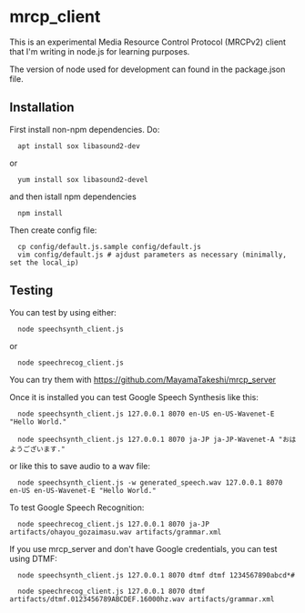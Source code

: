 # mrcp_client

This is an experimental Media Resource Control Protocol (MRCPv2) client that I'm writing in node.js for learning purposes.

The version of node used for development can found in the package.json file.

## Installation

First install non-npm dependencies. Do:

```
  apt install sox libasound2-dev
```
or
```
  yum install sox libasound2-devel
```

and then istall npm dependencies
```
  npm install
```

Then create config file:
```
  cp config/default.js.sample config/default.js
  vim config/default.js # ajdust parameters as necessary (minimally, set the local_ip)
```

## Testing

You can test by using either:
```
  node speechsynth_client.js
```
or
```
  node speechrecog_client.js
```

You can try them with https://github.com/MayamaTakeshi/mrcp_server

Once it is installed you can test Google Speech Synthesis like this:
```
  node speechsynth_client.js 127.0.0.1 8070 en-US en-US-Wavenet-E "Hello World."

  node speechsynth_client.js 127.0.0.1 8070 ja-JP ja-JP-Wavenet-A "おはようございます."
```
or like this to save audio to a wav file:
```
  node speechsynth_client.js -w generated_speech.wav 127.0.0.1 8070 en-US en-US-Wavenet-E "Hello World."
```

To test Google Speech Recognition:
```
  node speechrecog_client.js 127.0.0.1 8070 ja-JP artifacts/ohayou_gozaimasu.wav artifacts/grammar.xml
```

If you use mrcp_server and don't have Google credentials, you can test using DTMF:
```
  node speechsynth_client.js 127.0.0.1 8070 dtmf dtmf 1234567890abcd*#

  node speechrecog_client.js 127.0.0.1 8070 dtmf artifacts/dtmf.0123456789ABCDEF.16000hz.wav artifacts/grammar.xml
```

